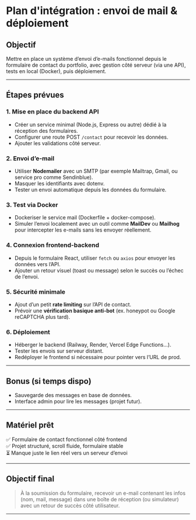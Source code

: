 # Plan d'intégration : envoi de mail & déploiement

## Objectif

Mettre en place un système d’envoi d’e-mails fonctionnel depuis le formulaire de contact du portfolio, avec gestion côté serveur (via une API), tests en local (Docker), puis déploiement.

---

## Étapes prévues

### 1. Mise en place du backend API
- Créer un service minimal (Node.js, Express ou autre) dédié à la réception des formulaires.
- Configurer une route POST `/contact` pour recevoir les données.
- Ajouter les validations côté serveur.

### 2. Envoi d’e-mail
- Utiliser **Nodemailer** avec un SMTP (par exemple Mailtrap, Gmail, ou service pro comme Sendinblue).
- Masquer les identifiants avec dotenv.
- Tester un envoi automatique depuis les données du formulaire.

### 3. Test via Docker
- Dockeriser le service mail (Dockerfile + docker-compose).
- Simuler l’envoi localement avec un outil comme **MailDev** ou **Mailhog** pour intercepter les e-mails sans les envoyer réellement.

### 4. Connexion frontend-backend
- Depuis le formulaire React, utiliser `fetch` ou `axios` pour envoyer les données vers l’API.
- Ajouter un retour visuel (toast ou message) selon le succès ou l’échec de l’envoi.

### 5. Sécurité minimale
- Ajout d’un petit **rate limiting** sur l’API de contact.
- Prévoir une **vérification basique anti-bot** (ex. honeypot ou Google reCAPTCHA plus tard).

### 6. Déploiement
- Héberger le backend (Railway, Render, Vercel Edge Functions...).
- Tester les envois sur serveur distant.
- Redéployer le frontend si nécessaire pour pointer vers l’URL de prod.

---

## Bonus (si temps dispo)
- Sauvegarde des messages en base de données.
- Interface admin pour lire les messages (projet futur).

---

## Matériel prêt

✅ Formulaire de contact fonctionnel côté frontend  
✅ Projet structuré, scroll fluide, formulaire stable  
⏳ Manque juste le lien réel vers un serveur d’envoi

---

## Objectif final

> À la soumission du formulaire, recevoir un e-mail contenant les infos (nom, mail, message) dans une boîte de réception (ou simulateur) avec un retour de succès côté utilisateur.

---
